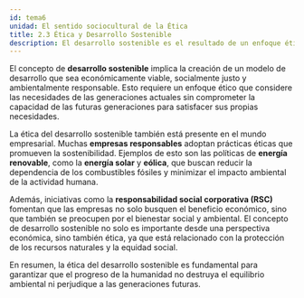 ```yaml
---
id: tema6
unidad: El sentido sociocultural de la Ética
title: 2.3 Ética y Desarrollo Sostenible
description: El desarrollo sostenible es el resultado de un enfoque ético que busca equilibrar el crecimiento económico con la conservación del medio ambiente y la justicia social.
---
```


El concepto de **desarrollo sostenible** implica la creación de un modelo de desarrollo que sea económicamente viable, socialmente justo y ambientalmente responsable. Esto requiere un enfoque ético que considere las necesidades de las generaciones actuales sin comprometer la capacidad de las futuras generaciones para satisfacer sus propias necesidades.

La ética del desarrollo sostenible también está presente en el mundo empresarial. Muchas **empresas responsables** adoptan prácticas éticas que promueven la sostenibilidad. Ejemplos de esto son las políticas de **energía renovable**, como la **energía solar** y **eólica**, que buscan reducir la dependencia de los combustibles fósiles y minimizar el impacto ambiental de la actividad humana.

Además, iniciativas como la **responsabilidad social corporativa (RSC)** fomentan que las empresas no solo busquen el beneficio económico, sino que también se preocupen por el bienestar social y ambiental. El concepto de desarrollo sostenible no solo es importante desde una perspectiva económica, sino también ética, ya que está relacionado con la protección de los recursos naturales y la equidad social.

En resumen, la ética del desarrollo sostenible es fundamental para garantizar que el progreso de la humanidad no destruya el equilibrio ambiental ni perjudique a las generaciones futuras.
